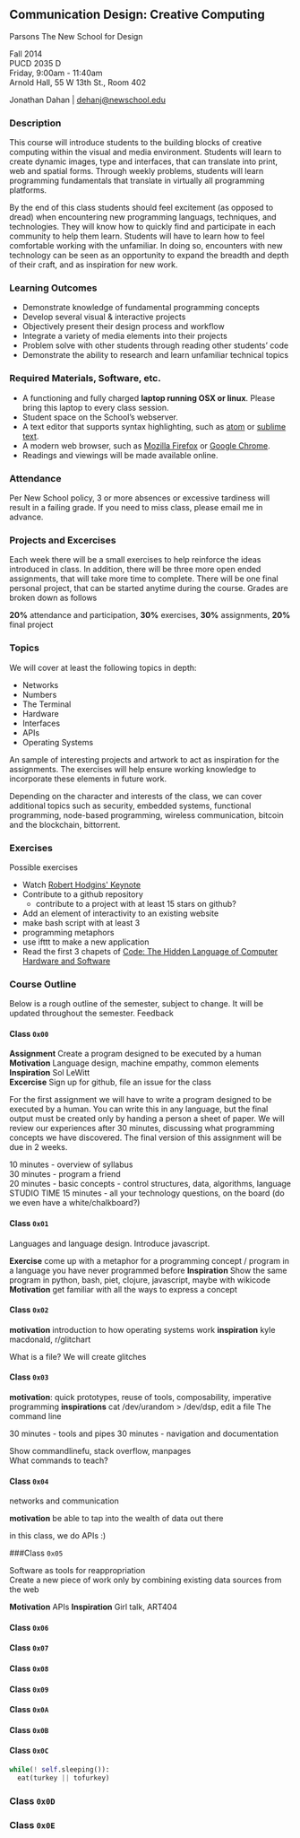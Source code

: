 ## Communication Design: Creative Computing
Parsons The New School for Design

Fall 2014  
PUCD 2035 D  
Friday, 9:00am - 11:40am  
Arnold Hall, 55 W 13th St., Room 402

Jonathan Dahan | dehanj@newschool.edu

### Description

This course will introduce students to the building blocks of creative computing within the visual and media environment. Students will learn to create dynamic images, type and interfaces, that can translate into print, web and spatial forms. Through weekly problems, students will learn programming fundamentals that translate in virtually all programming platforms.

By the end of this class students should feel excitement (as opposed to dread) when encountering new programming languags, techniques, and technologies. They will know how to quickly find and participate in each community to help them learn. Students will have to learn how to feel comfortable working with the unfamiliar. In doing so, encounters with new technology can be seen as an opportunity to expand the breadth and depth of their craft, and as inspiration for new work.

### Learning Outcomes

* Demonstrate knowledge of fundamental programming concepts
* Develop several visual & interactive projects
* Objectively present their design process and workflow
* Integrate a variety of media elements into their projects
* Problem solve with other students through reading other students’ code
* Demonstrate the ability to research and learn unfamiliar technical topics

### Required Materials, Software, etc.

+ A functioning and fully charged **laptop running OSX or linux**. Please bring this laptop to every class session.
+ Student space on the School’s webserver.
+ A text editor that supports syntax highlighting, such as [atom](atom.io) or [sublime text](sublimetext.com).
+ A modern web browser, such as [Mozilla Firefox](firefox.org) or [Google Chrome](google.com/chrome).
+ Readings and viewings will be made available online.

### Attendance

Per New School policy, 3 or more absences or excessive tardiness will result in a failing grade. If you need to miss class, please email me in advance.

### Projects and Excercises

Each week there will be a small exercises to help reinforce the ideas introduced in class. In addition, there will be three more open ended assignments, that will take more time to complete. There will be one final personal project, that can be started anytime during the course. Grades are broken down as follows

**20%** attendance and participation,
**30%** exercises,
**30%** assignments,
**20%** final project

### Topics

We will cover at least the following topics in depth:

- Networks
- Numbers
- The Terminal
- Hardware
- Interfaces
- APIs
- Operating Systems

An sample of interesting projects and artwork to act as inspiration for the assignments.
The exercises will help ensure working knowledge to incorporate these elements in future work.

Depending on the character and interests of the class, we can cover additional topics such as security, embedded systems, functional programming, node-based programming, wireless communication, bitcoin and the blockchain, bittorrent.

### Exercises

Possible exercises

- Watch [Robert Hodgins' Keynote]()
- Contribute to a github repository
  - contribute to a project with at least 15 stars on github?
- Add an element of interactivity to an existing website
- make bash script with at least 3
- programming metaphors
- use ifttt to make a new application
- Read the first 3 chapets of [Code: The Hidden Language of Computer Hardware and Software](http://www.amazon.com/Code-Language-Computer-Hardware-Software/dp/0735611319)

### Course Outline

Below is a rough outline of the semester, subject to change. It will be updated throughout the semester. Feedback

#### Class `0x00`

**Assignment** Create a program designed to be executed by a human  
**Motivation** Language design, machine empathy, common elements  
**Inspiration** Sol LeWitt  
**Excercise** Sign up for github, file an issue for the class

For the first assignment we will have to write a program designed to be executed by a human. You can write this in any language, but the final output must be created only by handing a person a sheet of paper. We will review our experiences after 30 minutes, discussing what programming concepts we have discovered. The final version of this assignment will be due in 2 weeks.

10 minutes - overview of syllabus  
30 minutes - program a friend  
20 minutes - basic concepts - control structures, data, algorithms, language
STUDIO TIME
15 minutes - all your technology questions, on the board (do we even have a white/chalkboard?)

#### Class `0x01`

Languages and language design. Introduce javascript.

**Exercise** come up with a metaphor for a programming concept / program in a language you have never programmed before
**Inspiration** Show the same program in python, bash, piet, clojure, javascript, maybe with wikicode
**Motivation** get familiar with all the ways to express a concept

#### Class `0x02`

**motivation** introduction to how operating systems work
**inspiration** kyle macdonald, r/glitchart

What is a file? We will create glitches

#### Class `0x03`

**motivation**: quick prototypes, reuse of tools, composability, imperative programming
**inspirations** cat /dev/urandom > /dev/dsp, edit a file
The command line

30 minutes - tools and pipes
30 minutes - navigation and documentation

Show commandlinefu, stack overflow, manpages  
What commands to teach?

#### Class `0x04`

networks and communication

**motivation** be able to tap into the wealth of data out there

in this class, we do APIs :)

###Class `0x05`

Software as tools for reappropriation  
Create a new piece of work only by combining existing data sources from the web

**Motivation** APIs
**Inspiration** Girl talk, ART404

#### Class `0x06`

#### Class `0x07`

#### Class `0x08`

#### Class `0x09`

#### Class `0x0A`

#### Class `0x0B`

#### Class `0x0C`

```python
while(! self.sleeping()):
  eat(turkey || tofurkey)
```

### Class `0x0D`

### Class `0x0E`
